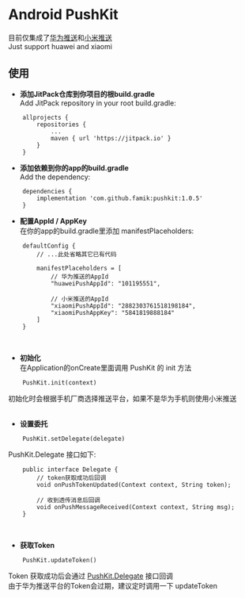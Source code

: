 # Android PushKit
目前仅集成了[华为推送](https://developer.huawei.com/consumer/cn/service/hms/catalog/huaweipush_agent.html)和[小米推送](https://dev.mi.com/console/doc/detail?pId=68)
<br>Just support huawei and xiaomi

## 使用
* **添加JitPack仓库到你项目的根build.gradle**
<br>Add JitPack repository in your root build.gradle:
```
    allprojects {
        repositories {
            ...
            maven { url 'https://jitpack.io' }
        }
    }
```

* **添加依赖到你的app的build.gradle**
<br>Add the dependency:
```
    dependencies {
        implementation 'com.github.famik:pushkit:1.0.5'
    }
```

* **配置AppId / AppKey**
<br>在你的app的build.gradle里添加 manifestPlaceholders:
```
    defaultConfig {
        // ...此处省略其它已有代码

        manifestPlaceholders = [
            // 华为推送的AppId
            "huaweiPushAppId": "101195551",

            // 小米推送的AppId
            "xiaomiPushAppId": "2882303761518198184",
            "xiaomiPushAppKey": "5841819888184"
        ]
    }
```
<br>


* **初始化**
<br>在Application的onCreate里面调用 PushKit 的 init 方法
```
    PushKit.init(context)
```
初始化时会根据手机厂商选择推送平台，如果不是华为手机则使用小米推送<br>
<br>


* **设置委托**
```
    PushKit.setDelegate(delegate)
```

<span id="delegate">PushKit.Delegate 接口如下:</span>

```
    public interface Delegate {
        // token获取成功后回调
        void onPushTokenUpdated(Context context, String token);

        // 收到透传消息后回调
        void onPushMessageReceived(Context context, String msg);
    }
```
<br>


* **获取Token**
```
    PushKit.updateToken()
```
Token 获取成功后会通过 [PushKit.Delegate](#delegate) 接口回调<br>
由于华为推送平台的Token会过期，建议定时调用一下 updateToken

